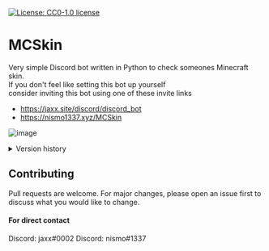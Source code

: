 [![License: CC0-1.0 license](https://img.shields.io/npm/l/badge-maker.svg)](http://creativecommons.org/publicdomain/zero/1.0/)

# MCSkin
Very simple Discord bot written in Python to check someones Minecraft skin.<br>
If you don't feel like setting this bot up yourself<br>
consider inviting this bot using one of these invite links
- https://jaxx.site/discord/discord_bot
- https://nismo1337.xyz/MCSkin

![image](https://media.discordapp.net/attachments/965081701237805166/1096581424552874089/image.png?width=467&height=700)
<details>
<summary>Version history</summary>

<details>
<summary>Version 6.0 - 6.1 (Render update)</summary>

#### Version 6.2
- Minetar has removed support for username since April 23rd. Updated on April 24th to now only be UUID.
#### Version 6.1
- Made changes to '/ping', now times the entire process and gives you accurate timings.
#### Version 6.0
- Changed rendered image to include outer layer (This may be hair, glasses or anything else not on the inner layer)

- Makes it resize image using personal imgure link (Change IMGUR_CLIENT_ID to your own) -> This however slows down the process but is required for it to stay the same size as before this change. Though, despite it being slowed down, it's significantly faster than opening your browser of choice every time to search for user to get their skin.

- Adds users UUID as text onto the embed
</details>

<details>

<summary>Version 5.0 - 5.1 (Slash update)</summary>

#### Version 5.1
- Minor change, added UUID text to embed.
#### Version 5.0
- Changed all commands to be "slash" commands instead, now using '/' and is working globally
</details>

<details>
<summary>Version 4.0 - 4.4 (Accessibility update)</summary>

#### Version 4.4
- Small change to code to make it run faster as well as slimming it down a bit.
#### Version 4.3
- Added the command list as a supporting command. It tells you all the commands currently implemented.
#### Version 4.2
- Added alias to the "skin" command, now supporting "steal" as well.
#### Version 4.1
- Minor changes, removed ability to set custom prefix and was now set to whatever it said in the code.
#### Version 4.0
- Added download button for model of selected users skin
</details>

<details>
<summary>Version 3.0 - 3.1 (Minor command update)</summary>

#### Version 3.1
- Small changes to text
- Added datetime import
- Changed so latency would be displayed in ms
#### Version 3.0
- Added @mention, where you mention the bot and it told you prefix.
- Made it so only users with admin privileges could change it while being serverwide.
</details>

<details>
<summary>Version 2.0 (Prefix update)</summary>

- Added custom prefix along with a config folder while allowing user to change prefix at will.
</details>

<details>
<summary>Version 1.0 (Basics update)</summary>

- Created basics, such as getting skin image, and having basic "ping" command with no latency time.
</details>
</details>

## Contributing
Pull requests are welcome. For major changes, please open an issue first
to discuss what you would like to change.

#### For direct contact
Discord: jaxx#0002
Discord: nismo#1337
